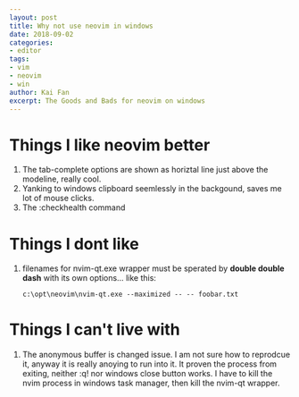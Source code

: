 ```yaml
---
layout: post
title: Why not use neovim in windows
date: 2018-09-02
categories: 
- editor
tags: 
- vim
- neovim
- win
author: Kai Fan
excerpt: The Goods and Bads for neovim on windows
---
```



# Things I like neovim better

1.  The tab-complete options are shown as horiztal line just above the modeline, really cool.
2.  Yanking to windows clipboard seemlessly in the backgound, saves me lot of mouse clicks.
3.  The :checkhealth command


# Things I dont like

1.  filenames for nvim-qt.exe wrapper must be sperated by ****double
    double dash**** with its own options&#x2026; like this:
    
        c:\opt\neovim\nvim-qt.exe --maximized -- -- foobar.txt


# Things I can't live with

1.  The anonymous buffer is changed issue. I am not sure how to
    reprodcue it, anyway it is really anoying to run into it. It
    proven the process from exiting, neither :q! nor windows close
    button works. I have to kill the nvim process in windows task
    manager, then kill the nvim-qt wrapper.

